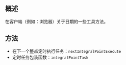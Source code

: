## 概述
在客户端（例如：浏览器）关于日期的一些工具方法。

## 方法
- 在下一个整点定时执行任务：`nextIntegralPointExecute`
- 定时任务包装函数：`integralPointTask`
